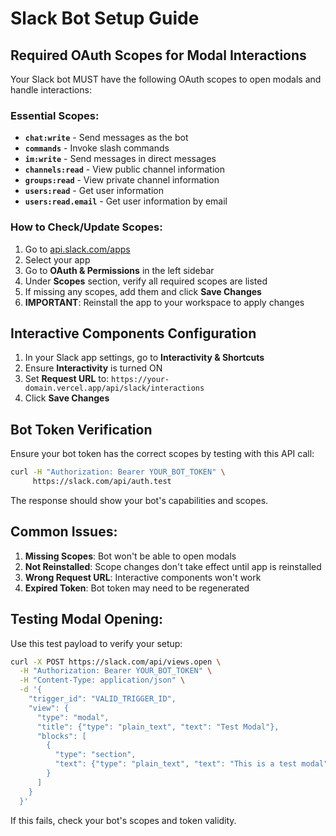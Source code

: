 # Slack Bot Setup Guide

## Required OAuth Scopes for Modal Interactions

Your Slack bot MUST have the following OAuth scopes to open modals and handle interactions:

### Essential Scopes:
- **`chat:write`** - Send messages as the bot
- **`commands`** - Invoke slash commands  
- **`im:write`** - Send messages in direct messages
- **`channels:read`** - View public channel information
- **`groups:read`** - View private channel information
- **`users:read`** - Get user information
- **`users:read.email`** - Get user information by email

### How to Check/Update Scopes:

1. Go to [api.slack.com/apps](https://api.slack.com/apps)
2. Select your app
3. Go to **OAuth & Permissions** in the left sidebar
4. Under **Scopes** section, verify all required scopes are listed
5. If missing any scopes, add them and click **Save Changes**
6. **IMPORTANT**: Reinstall the app to your workspace to apply changes

## Interactive Components Configuration

1. In your Slack app settings, go to **Interactivity & Shortcuts**
2. Ensure **Interactivity** is turned ON
3. Set **Request URL** to: `https://your-domain.vercel.app/api/slack/interactions`
4. Click **Save Changes**

## Bot Token Verification

Ensure your bot token has the correct scopes by testing with this API call:

```bash
curl -H "Authorization: Bearer YOUR_BOT_TOKEN" \
     https://slack.com/api/auth.test
```

The response should show your bot's capabilities and scopes.

## Common Issues:

1. **Missing Scopes**: Bot won't be able to open modals
2. **Not Reinstalled**: Scope changes don't take effect until app is reinstalled
3. **Wrong Request URL**: Interactive components won't work
4. **Expired Token**: Bot token may need to be regenerated

## Testing Modal Opening:

Use this test payload to verify your setup:

```bash
curl -X POST https://slack.com/api/views.open \
  -H "Authorization: Bearer YOUR_BOT_TOKEN" \
  -H "Content-Type: application/json" \
  -d '{
    "trigger_id": "VALID_TRIGGER_ID",
    "view": {
      "type": "modal",
      "title": {"type": "plain_text", "text": "Test Modal"},
      "blocks": [
        {
          "type": "section",
          "text": {"type": "plain_text", "text": "This is a test modal"}
        }
      ]
    }
  }'
```

If this fails, check your bot's scopes and token validity.
